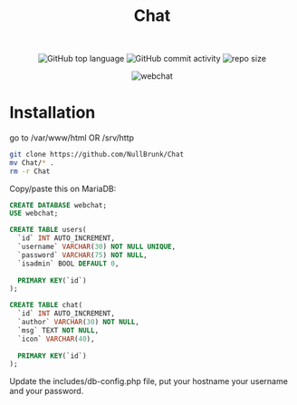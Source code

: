 <div align="center">
  
# Chat

<br/>

![GitHub top language](https://img.shields.io/github/languages/top/AnasDB/Chat?style=for-the-badge)
![GitHub commit activity](https://img.shields.io/github/commit-activity/m/AnasDB/Chat?style=for-the-badge)
![repo size](https://img.shields.io/github/repo-size/AnasDB/Chat?style=for-the-badge)


![webchat](https://user-images.githubusercontent.com/125673909/219771897-f0eb2551-932f-40db-8924-9d56f896d725.png)


  
</div>


# Installation

go to /var/www/html OR /srv/http
```bash
git clone https://github.com/NullBrunk/Chat
mv Chat/* .
rm -r Chat
```

Copy/paste this on MariaDB:

```sql
CREATE DATABASE webchat;
USE webchat;

CREATE TABLE users(
  `id` INT AUTO_INCREMENT,
  `username` VARCHAR(30) NOT NULL UNIQUE,
  `password` VARCHAR(75) NOT NULL,
  `isadmin` BOOL DEFAULT 0,
  
  PRIMARY KEY(`id`)
);

CREATE TABLE chat(
  `id` INT AUTO_INCREMENT,
  `author` VARCHAR(30) NOT NULL,
  `msg` TEXT NOT NULL,
  `icon` VARCHAR(40),
  
  PRIMARY KEY(`id`)
);
```
Update the includes/db-config.php file, put your hostname your username and your password.
